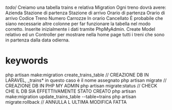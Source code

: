 _todo_/
Creiamo una tabella trains e relativa Migration
Ogni treno dovrà avere:
Azienda
Stazione di partenza
Stazione di arrivo
Orario di partenza
Orario di arrivo
Codice Treno
Numero Carrozze
In orario
Cancellato
È probabile che siano necessarie altre colonne per far funzionare la tabella nel modo corretto.
Inserite inizialmente i dati tramite PhpMyAdmin.
Create Model relativo ed un Controller per mostrare nella home page tutti i treni che sono in partenza dalla data odierna.

# keywords

php artisan make:migration create_trains_table // CREAZIONE DB IN LARAVEL, \_trains\* in questo caso è il nome assegnato
php artisan migrate // CREAZIONE DB IN PHP MY ADMIN
php artisan migrate:status // CHECK CHE IL DB SIA EFFETTIVAMENTE STATO CREATO
php artisan make:migration update_trains_table --table=trains
php artisan migrate:rollback // ANNULLA L ULTIMA MODIFICA FATTA
